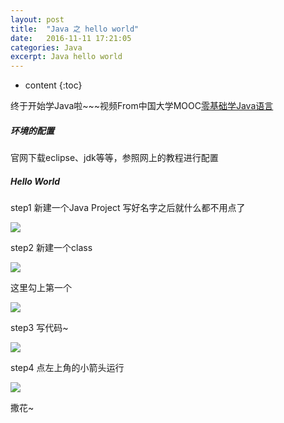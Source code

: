 ```yaml
---
layout: post
title:  "Java 之 hello world"
date:   2016-11-11 17:21:05
categories: Java
excerpt: Java hello world
---
```


* content
{:toc}


终于开始学Java啦~~~视频From中国大学MOOC[零基础学Java语言](http://www.icourse163.org/course/ZJU-1001541001#/info)


##### 环境的配置

官网下载eclipse、jdk等等，参照网上的教程进行配置


##### Hello World

step1 新建一个Java Project  写好名字之后就什么都不用点了

![](http://ww4.sinaimg.cn/large/006pzljrgw1f9wb0hjc2bj30ho02bmx7.jpg)

step2  新建一个class

![](http://ww3.sinaimg.cn/large/006pzljrgw1f9wb1t5b3bj30gk05vmy7.jpg)

这里勾上第一个

![](http://ww4.sinaimg.cn/large/006pzljrgw1f9wb2bc501j309o02i0su.jpg)

step3 写代码~

![](http://ww3.sinaimg.cn/large/006pzljrgw1f9wb2v875yj309y02lglw.jpg)

step4 点左上角的小箭头运行

![](http://ww1.sinaimg.cn/large/006pzljrgw1f9wb378l6sj30am034gll.jpg)

撒花~




